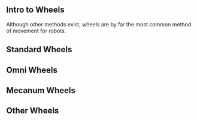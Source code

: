 
## Intro to Wheels
  Although other methods exist, wheels are by far the most common method of movement for robots.
## Standard Wheels
## Omni Wheels
## Mecanum Wheels
## Other Wheels
